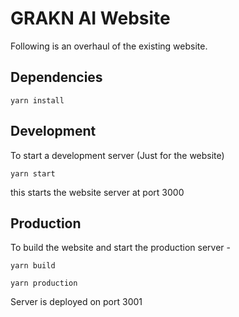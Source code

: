 # GRAKN AI Website
Following is an overhaul of the existing website.
## Dependencies
 ```
 yarn install 
 ```

## Development
To start a development server (Just for the website)
``` 
yarn start 
``` 
this starts the website server at port 3000

## Production
To build the website and start the production server -
``` 
yarn build 
```
``` 
yarn production
``` 
Server is deployed on port 3001